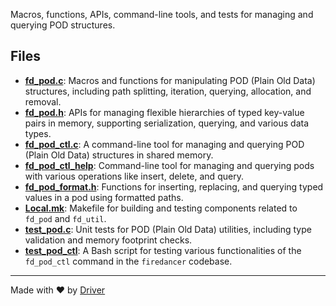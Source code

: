 <!--------------------------------------------------------------------------------->
<!-- IMPORTANT: This file is auto-generated by Driver (https://driver.ai). -------->
<!-- Manual edits may be overwritten on future commits. --------------------------->
<!--------------------------------------------------------------------------------->

Macros, functions, APIs, command-line tools, and tests for managing and querying POD structures.


## Files
- **[fd_pod.c](fd_pod.c.md)**: Macros and functions for manipulating POD (Plain Old Data) structures, including path splitting, iteration, querying, allocation, and removal.
- **[fd_pod.h](fd_pod.h.md)**: APIs for managing flexible hierarchies of typed key-value pairs in memory, supporting serialization, querying, and various data types.
- **[fd_pod_ctl.c](fd_pod_ctl.c.md)**: A command-line tool for managing and querying POD (Plain Old Data) structures in shared memory.
- **[fd_pod_ctl_help](fd_pod_ctl_help.md)**: Command-line tool for managing and querying pods with various operations like insert, delete, and query.
- **[fd_pod_format.h](fd_pod_format.h.md)**: Functions for inserting, replacing, and querying typed values in a pod using formatted paths.
- **[Local.mk](Local.mk.md)**: Makefile for building and testing components related to `fd_pod` and `fd_util`.
- **[test_pod.c](test_pod.c.md)**: Unit tests for POD (Plain Old Data) utilities, including type validation and memory footprint checks.
- **[test_pod_ctl](test_pod_ctl.md)**: A Bash script for testing various functionalities of the `fd_pod_ctl` command in the `firedancer` codebase.

---
Made with ❤️ by [Driver](https://www.driver.ai/)